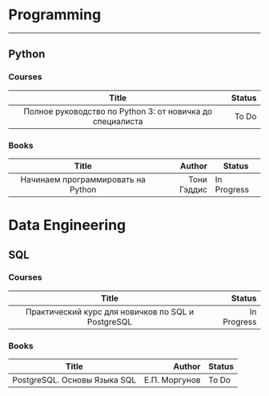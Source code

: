 # Programming
______________________________
## Python
### Courses
| Title |Status
|:-----:|------:
Полное руководство по Python 3: от новичка до специалиста | To Do
### Books
| Title | Author | Status
|:-----:|------:|------
Начинаем программировать на Python | Тони Гэддис | In Progress
# Data Engineering
## SQL
### Courses
| Title |Status
|:-----:|------:
 Практический курс для новичков по SQL и PostgreSQL | In Progress
 ### Books
 | Title | Author | Status
|:-----:|------:|------
PostgreSQL. Основы Языка SQL | Е.П. Моргунов | To Do
